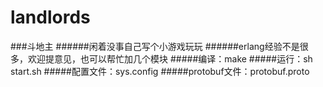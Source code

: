 # landlords
###斗地主
######闲着没事自己写个小游戏玩玩
######erlang经验不是很多，欢迎提意见，也可以帮忙加几个模块
#####编译：make
#####运行：sh start.sh
#####配置文件：sys.config
#####protobuf文件：protobuf.proto

